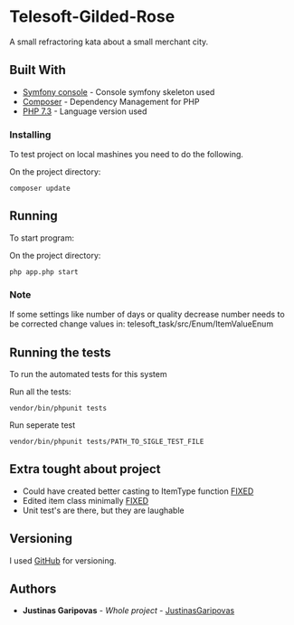 # Telesoft-Gilded-Rose

A small refractoring kata about a small merchant city.

## Built With

* [Symfony console](https://symfony.com/doc/current/components/console.html) - Console symfony skeleton used
* [Composer](https://getcomposer.org/) - Dependency Management for PHP 
* [PHP 7.3](https://www.php.net/releases/7_3_0.php/) - Language version used

### Installing

To test project on local mashines you need to do the following.

On the project directory:
```
composer update
```

## Running

To start program:

On the project directory:

```
php app.php start
```
### Note

If some settings like number of days or quality decrease number needs to be corrected
change values in:
  telesoft_task/src/Enum/ItemValueEnum


## Running the tests

To run the automated tests for this system

Run all the tests:

```
vendor/bin/phpunit tests
```

Run seperate test

```
vendor/bin/phpunit tests/PATH_TO_SIGLE_TEST_FILE
```

## Extra tought about project

  - Could have created better casting to ItemType function [FIXED](https://github.com/JustinasGaripovas/Telesoft-Gilded-Rose/commit/f1aca4d26ba5f4dbcf3cdf80b2ea14ad77eae502)
  - Edited item class minimally [FIXED](https://github.com/JustinasGaripovas/Telesoft-Gilded-Rose/commit/30a70e4037d183011373ec9f1c18441e44b3758d)
  - Unit test's are there, but they are laughable

## Versioning

I used [GitHub](http://github.com/) for versioning. 

## Authors

* **Justinas Garipovas** - *Whole project* - [JustinasGaripovas](https://github.com/JustinasGaripovas)
